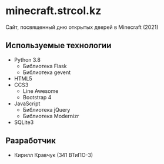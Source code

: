 # minecraft.strcol.kz
Сайт, посвященный дню открытых дверей в Minecraft (2021)

## Используемые технологии
* Python 3.8
  * Библиотека Flask
  * Библиотека gevent
* HTML5
* CCS3
  * Line Awesome
  * Bootstrap 4
* JavaScript
  * Библиотека jQuery
  * Библиотека Modernizr
* SQLite3

## Разработчик
* Кирилл Кравчук (341 ВТиПО-3)